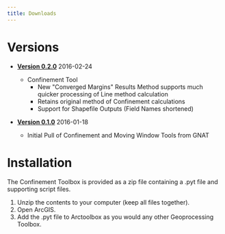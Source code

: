 ```yaml
---
title: Downloads
---
```

# Versions #

+ **[Version 0.2.0](ConfinementToolbox_0.2.0.zip)** 2016-02-24
	+ Confinement Tool
		+ New "Converged Margins" Results Method supports much quicker processing of Line method calculation 
		+ Retains original method of Confinement calculations
		+ Support for Shapefile Outputs (Field Names shortened)

+ **[Version 0.1.0](ConfinementTool_20160118.zip)** 2016-01-18
	+ Initial Pull of Confinement and Moving Window Tools from GNAT

# Installation #

The Confinement Toolbox is provided as a zip file containing a .pyt file and supporting script files. 

1. Unzip the contents to your computer (keep all files together).
2. Open ArcGIS.
3. Add the .pyt file to Arctoolbox as you would any other Geoprocessing Toolbox.